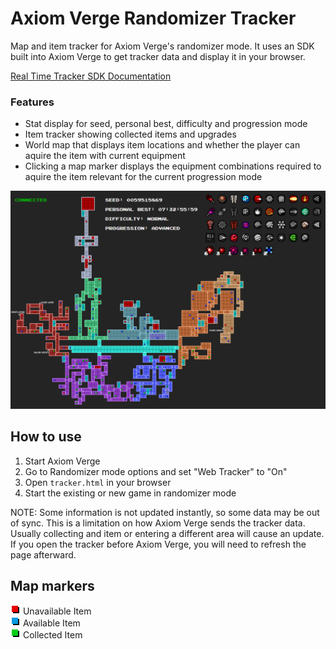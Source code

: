 # Axiom Verge Randomizer Tracker
Map and item tracker for Axiom Verge's randomizer mode. It uses an SDK built into Axiom Verge to get tracker data and display it in your browser.

[Real Time Tracker SDK Documentation](https://axiom-verge-tracker-documentation.readthedocs.io/en/latest/)

### Features
- Stat display for seed, personal best, difficulty and progression mode
- Item tracker showing collected items and upgrades
- World map that displays item locations and whether the player can aquire the item with current equipment
- Clicking a map marker displays the equipment combinations required to aquire the item relevant for the current progression mode

![Readme Image](readme-image.png)

## How to use
1. Start Axiom Verge
2. Go to Randomizer mode options and set "Web Tracker" to "On"
3. Open `tracker.html` in your browser
4. Start the existing or new game in randomizer mode

NOTE: Some information is not updated instantly, so some data may be out of sync. This is a limitation on how Axiom Verge sends the tracker data. Usually collecting and item or entering a different area will cause an update. If you open the tracker before Axiom Verge, you will need to refresh the page afterward.

## Map markers

![Red Square](readme-square-red.png) Unavailable Item<br>
![Blue Square](readme-square-blue.png) Available Item<br>
![Green Square](readme-square-green.png) Collected Item
